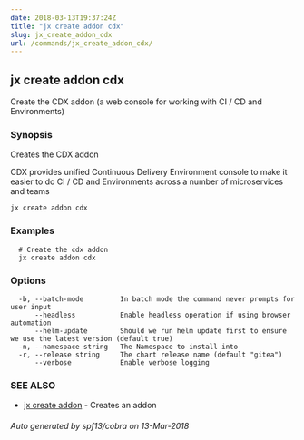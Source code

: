 ```yaml
---
date: 2018-03-13T19:37:24Z
title: "jx create addon cdx"
slug: jx_create_addon_cdx
url: /commands/jx_create_addon_cdx/
---
```

## jx create addon cdx

Create the CDX addon (a web console for working with CI / CD and Environments)

### Synopsis


Creates the CDX addon 

CDX provides unified Continuous Delivery Environment console to make it easier to do CI / CD and Environments across a number of microservices and teams

```
jx create addon cdx
```

### Examples

```
  # Create the cdx addon
  jx create addon cdx
```

### Options

```
  -b, --batch-mode         In batch mode the command never prompts for user input
      --headless           Enable headless operation if using browser automation
      --helm-update        Should we run helm update first to ensure we use the latest version (default true)
  -n, --namespace string   The Namespace to install into
  -r, --release string     The chart release name (default "gitea")
      --verbose            Enable verbose logging
```

### SEE ALSO
* [jx create addon](/commands/jx_create_addon/)	 - Creates an addon

###### Auto generated by spf13/cobra on 13-Mar-2018
